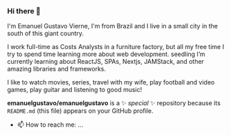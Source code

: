 ### Hi there 👋

I'm Emanuel Gustavo Vierne, I'm from Brazil and I live in a small city in the south of this giant country.

I work full-time as Costs Analysts in a furniture factory, but all my free time I try to spend time learning more about web development. seedling I’m currently learning about ReactJS, SPAs, Nextjs, JAMStack, and other amazing libraries and frameworks.

I like to watch movies, series, travel with my wife, play football and video games, play guitar and listening to good music!

**emanuelgustavo/emanuelgustavo** is a ✨ _special_ ✨ repository because its `README.md` (this file) appears on your GitHub profile.
- 📫 How to reach me: ...
